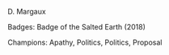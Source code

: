 D. Margaux

Badges: Badge of the Salted Earth  (2018)

Champions: Apathy, Politics, Politics, Proposal


